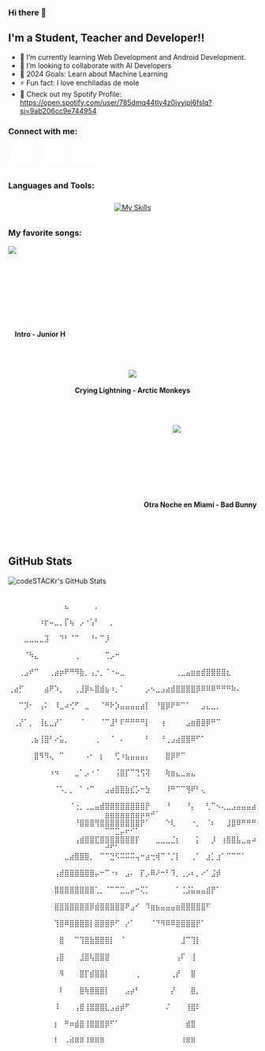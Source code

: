 ### Hi there 👋

## I'm a Student, Teacher and Developer!!

- 🌱 I’m currently learning Web Development and Android Development.
- 👯 I’m looking to collaborate with AI Developers
- 🥅 2024 Goals: Learn about Machine Learning
- ⚡ Fun fact: I love enchiladas de mole
- 🎵 Check out my Spotify Profile: https://open.spotify.com/user/785dmq44tly4z0jvyjpl6fslq?si=9ab206cc9e744954


### Connect with me:
[![website](./img/twitter-dark.svg)](https://twitter.com/YoshiQuinteroM)
&nbsp;&nbsp;
[![website](./img/linkedin-dark.svg)](https://www.linkedin.com/in/joshuaquinterom/)
&nbsp;&nbsp;
[![website](./img/instagram-dark.svg)](https://www.instagram.com/yoshi.php)

### Languages and Tools:

<p align = "center">
     <a href="https://skillicons.dev">
        <img style="margin: 10px"src="https://skillicons.dev/icons?i=bash,c,css,git,github,html,java,js,linux,py,vscode&perline=8"alt="My Skills"/> 
    </a>
</p>
<h3>My favorite songs:</h3>
<div>
     <p align="left"><a href = "https://www.youtube.com/watch?v=y3JcRIfX5Ao"><img src = "https://e-cdn-images.dzcdn.net/images/cover/017bcf2835f0623903c841a7b60ce0a2/264x264-000000-80-0-0.jpg"width="170" align="left"></a><b><br><br><br><br><br><br><br><br><br><br>&nbsp;&nbsp;&nbsp;&nbsp;Intro  - Junior H</b></p>
     <br>
     <br>
     <p align="center"><a href = "https://www.youtube.com/watch?v=fLsBJPlGIDU"><img  src ="https://upload.wikimedia.org/wikipedia/en/2/20/Arcticmonkeys-humbug.jpg" width="170" align="center"></a><b><br><br>Crying Lightning - Arctic Monkeys</b></p>
     <br>
     <br>
      <p align="right"><a href = "https://www.youtube.com/watch?v=hoQmSA6MRAk"><img src = "https://agujarocosa.files.wordpress.com/2019/01/49635244_750725488660544_6890404531050381312_n.jpg?w=816"width="170" align="right"></a><b><br><br><br><br><br><br><br><br><br>Otra Noche en Miami - Bad Bunny</b></p>
     <br><br><br>
</div>

## GitHub Stats
<div>
   <img align="center" alt="codeSTACKr's GitHub Stats" src="https://github-readme-stats.vercel.app/api?username=y0shiro28&show_icons=true&hide_border=false&title_color=ff652f&icon_color=FFE400&bg_color=09131B&text_color=ffffff&border_color=0c1a25" />
</div>

<div>
     <p align = "center">
⠀⠀⠀⠀     ⠀⠀⠀⠀⠀⠀⠀⠀⠀⠀⠀⣄⠀⠀⠀⠀⠀⡀⠀⠀⠀⠀⠀⠀⠀⠀⠀⠀⠀⠀⠀⠀⠀⠀⠀⠀⠀⠀⠀⠀⠀⠀⠀⠀⠀⠀⠀⠀⠀⠀⠀⠀⠀⠀⠀⠀⠀⠀⠀⠀
⠀⠀⠀⠀⠀⠀⠰⡖⠤⣀⡀⡏⢦⠀⡠⠐⢡⠃⠀⠀⡀⠀⠀⠀⠀⠀⠀⠀⠀⠀⠀⠀⠀⠀⠀⠀⠀⠀⠀⠀⠀⠀⠀⠀⠀⠀⠀⠀⠀⠀⠀⠀⠀⠀⠀⠀⠀⠀⠀⠀
⠀⠀⠀⣀⣀⣀⣀⣹⠀⠀⠙⠃⠈⠉⠀⠀⠘⠂⠉⡸⠀⠀⠀⠀⠀⠀⠀⠀⠀⠀⠀⠀⠀⠀⠀⠀⠀⠀⠀⠀⠀⠀⠀⠀⠀⠀⠀⠀⠀⠀⠀⠀⠀⠀⠀⠀⠀⠀⠀⠀
⠀⠀⠀⠈⠳⣄⠀⠀⠀⠀⠀⠀⠀⢀⠀⠀⠀⠀⠀⢉⡠⠒⠀⠀⠀⠀⠀⠀⠀⠀⠀⠀⠀⠀⠀⠀⠀⠀⠀⠀⠀⠀⠀⠀⠀⠀⠀⠀⠀⠀⠀⠀⠀⠀⠀⠀⠀⠀⠀⠀
⠀⠀⢀⣠⠞⠉⠀⠀⢀⣴⡶⠟⠛⠻⣷⡀⢠⡐⡀⠈⠐⠤⣀⠀⠀⠀⠀⠀⠀⠀⠀⠀⠀⢀⣀⣤⣶⣶⣾⣿⣿⣿⣿⣆⠀⠀⠀⠀⠀⠀⠀⠀⠀⠀⠀⠀⠀⠀⠀⠀
⢀⣴⡋⠀⠀⠀⠀⣴⠟⠱⡀⠀⠀⢀⣸⡿⠦⣿⣾⣦⠰⡀⠁⠀⠀⠀⠀⡠⠢⣀⣠⣴⣾⣿⣿⣿⣿⡿⠿⠿⠿⠛⠛⠛⠷⠄⠀⠀⠀⠀⠀⠀⠀⠀⠀⠀⠀⠀⠀⠀
⠀⠀⠉⡹⠂⠀⢠⠅⠀⠸⣀⠴⢊⠋⠀⣀⠀⠀⠈⠛⠗⡱⣤⣤⣤⣤⣴⡇⠀⠘⣿⡿⠟⠛⠉⠁⠀⠀⣠⣄⣀⡀⠀⠀⠀⠀⠀⠀⠀⠀⠀⠀⠀⠀⠀⠀⠀⠀⠀⠀
⠀⢀⡜⠁⡀⠀⢸⣆⣀⡜⠁⠀⠀⠀⠈⠀⠀⠀⠈⠉⣸⠃⠏⠛⠛⠛⠛⡇⠀⠀⢰⠀⠀⠀⠀⣠⣶⣿⣿⡿⠛⠉⠀⠀⠀⠀⠀⠀⠀⠀⠀⠀⠀⠀⠀⠀⠀⠀⠀⠀
⠀⠀⠀⠀⢀⣦⢸⣿⠃⠔⣥⡀⠀⠀⠀⠀⠀⢀⠀⠀⠈⠀⠄⠀⠀⠀⠀⠃⠀⠀⠘⢀⣠⣴⣿⣿⠿⠋⠁⠀⠀⠀⠀⠀⠀⠀⠀⠀⠀⠀⠀⠀⠀⠀⠀⠀⠀⠀⠀⠀
⠀⠀⠀⠀⠀⣿⠻⠻⢄⠀⠉⠀⠀⠀⠀⠠⠂⠀⡆⠀⠀⢋⠰⣦⣤⣤⣤⡄⠀⠀⠀⣿⡿⠟⠉⠀⠀⠀⠀⠀⠀⠀⠀⠀⠀⠀⠀⠀⠀⠀⠀⠀⠀⠀⠀⠀⠀⠀⠀⠀
⠀⠀⠀⠀⠀⠀⠀⠀⠰⠲⠀⠀⠀⣀⠁⡠⠐⠈⠀⠀⠀⢨⣿⡏⠉⢙⢫⢽⠀⠀⠀⢷⣶⣄⣀⣤⣄⠀⠀⠀⠀⠀⠀⠀⠀⠀⠀⠀⠀⠀⠀⠀⠀⠀⠀⠀⠀⠀⠀⠀
⠀⠀⠀⠀⠀⠀⠀⠀⠀⠈⠡⡀⡀⠀⠁⠐⠉⠀⠀⣠⣴⣿⣿⣷⣎⡡⠒⣳⠀⠀⠀⠸⠛⠉⠉⢻⠟⠃⢄⠀⠀⠀⠀⠀⠀⠀⠀⠀⠀⠀⠀⠀⠀⠀⠀⠀⠀⠀⠀⠀
⠀⠀⠀⠀⠀⠀⠀⠀⠀⠀⠀⠀⠈⢐⡀⢀⣀⣤⣾⣿⣿⣿⣿⣿⣿⣿⣿⡟⠀⠀⠀⠘⠀⠀⠀⠘⡄⠀⠀⢃⠉⠢⢄⣀⣠⣤⣤⣤⣴⣶⣶⣶⣶⣶⣶⣶⡶⠶⠚⠁
⠀⠀⠀⠀⠀⠀⠀⠀⠀⠀⠀⠀⠀⠘⣿⣿⣿⢻⣿⣿⣿⣿⣿⣿⣿⣿⡟⠁⠀⠀⠀⠑⢇⠀⠀⠀⠐⡀⠀⠈⠆⠀⠀⣸⣿⠿⠛⠛⠛⠉⠉⣉⡤⠖⠊⠁⠀⠀⠀⠀
⠀⠀⠀⠀⠀⠀⠀⠀⠀⠀⠀⠀⠀⢠⣾⣿⣿⣏⣿⣿⣿⣿⣿⣿⣿⡏⠀⠀⠀⣀⣀⣀⣈⡆⠀⠀⠀⡅⠀⠀⡸⠀⢰⣿⣿⣧⣀⣤⠴⠚⠋⠁⠀⠀⠀⠀⠀⠀⠀⠀
⠀⠀⠀⠀⠀⠀⠀⠀⠀⠀⠀⣀⣴⣿⣿⣿⡀⠀⠉⠉⣙⠫⠭⠭⠭⢤⠒⣴⢒⢾⠉⠈⡈⡇⠀⠀⢀⠁⠀⣰⡁⣰⠁⠉⠉⠉⠁⠀⠀⠀⠀⠀⠀⠀⠀⠀⠀⠀⠀⠀
⠀⠀⠀⠀⠀⠀⠀⠀⠀⢠⣾⣿⣿⣿⣿⣿⣿⡤⠒⠉⠐⠆⠀⣠⠄⠀⡏⡠⠿⠜⠒⠃⠹⡀⢀⡠⠆⡀⠔⠁⣨⡾⠀⠀⠀⠀⠀⠀⠀⠀⠀⠀⠀⠀⠀⠀⠀⠀⠀⠀
⠀⠀⠀⠀⠀⠀⠀⠀⠀⣿⣿⣿⣿⣿⣿⣿⣿⢁⡀⠈⠉⠉⣉⣀⡤⠒⢍⡁⠀⠀⠀⠀⠀⠁⢈⣨⣥⣤⣤⣾⡟⠁⠀⠀⠀⠀⠀⠀⠀⠀⠀⠀⠀⠀⠀⠀⠀⠀⠀⠀
⠀⠀⠀⠀⠀⠀⠀⠀⠀⣿⣿⣿⣿⣿⣿⣿⡿⣾⣿⣿⣿⣿⣿⠟⣠⠊⠀⠹⣶⣦⣤⣤⣤⣶⣿⣿⣿⣿⣿⠋⠀⠀⠀⠀⠀⠀⠀⠀⠀⠀⠀⠀⠀⠀⠀⠀⠀⠀⠀⠀
⠀⠀⠀⠀⠀⠀⠀⠀⠀⢹⣿⠿⣿⣿⣿⣿⡇⣿⣿⣿⡿⠋⠀⡔⠁⠀⠀⠀⠈⠙⠻⠿⠿⣿⣿⣿⣿⡟⠁⠀⠀⠀⠀⠀⠀⠀⠀⠀⠀⠀⠀⠀⠀⠀⠀⠀⠀⠀⠀⠀
⠀⠀⠀⠀⠀⠀⠀⠀⠀⠀⣿⠀⠀⠉⢹⣿⣷⣿⣿⣿⡇⠀⠈⠀⠀⠀⠀⠀⠀⠀⠀⠀⠀⠀⣸⠉⢹⡇⠀⠀⠀⠀⠀⠀⠀⠀⠀⠀⠀⠀⠀⠀⠀⠀⠀⠀⠀⠀⠀⠀
⠀⠀⠀⠀⠀⠀⠀⠀⠀⢠⣿⠀⠀⠀⣸⣿⢧⣿⣿⣿⠀⠀⠀⠀⠀⠀⠀⠀⠀⠀⠀⠀⠀⢠⠏⠀⢸⠀⠀⠀⠀⠀⠀⠀⠀⠀⠀⠀⠀⠀⠀⠀⠀⠀⠀⠀⠀⠀⠀⠀
⠀⠀⠀⠀⠀⠀⠀⠀⠀⠀⠻⠀⠀⠀⣿⡏⣾⣿⣿⡇⠀⠀⠀⠀⠀⢀⠀⠀⠀⠀⠀⠀⢀⡞⠀⠀⣿⠀⠀⠀⠀⠀⠀⠀⠀⠀⠀⠀⠀⠀⠀⠀⠀⠀⠀⠀⠀⠀⠀⠀
⠀⠀⠀⠀⠀⠀⠀⠀⠀⠀⠇⠀⠀⠀⣿⢷⣿⣿⣿⡇⠀⠀⠀⣠⡴⠃⠀⠀⠀⠀⠀⠀⡜⠀⠀⠀⣿⡀⠀⠀⠀⠀⠀⠀⠀⠀⠀⠀⠀⠀⠀⠀⠀⠀⠀⠀⠀⠀⠀⠀
⠀⠀⠀⠀⠀⠀⠀⠀⠀⠸⠀⠀⠀⢠⣿⢸⣿⣿⣿⣇⣠⣴⡾⠋⠀⠀⠀⠀⠀⠀⠀⠌⠀⠀⠀⢸⣿⠇⠀⠀⠀⠀⠀⠀⠀⠀⠀⠀⠀⠀⠀⠀⠀⠀⠀⠀⠀⠀⠀⠀
⠀⠀⠀⠀⠀⠀⠀⠀⠀⡆⠀⠛⠶⣾⣿⢸⣿⣿⣿⡿⠋⠁⠀⠀⠀⠀⠀⠀⠀⠀⠀⠀⠀⠀⠀⣾⣿⠀⠀⠀⠀⠀⠀⠀⠀⠀⠀⠀⠀⠀⠀⠀⠀⠀⠀⠀⠀⠀⠀⠀
⠀⠀⠀⠀⠀⠀⠀⠀⠀⠇⠀⠠⠾⠿⠿⠸⠿⠿⠿⠀⠀⠀⠀⠀⠀⠀⠀⠀⠀⠀⠀⠀⠀⠀⠸⠿⠿⠀⠀⠀⠀⠀⠀⠀⠀⠀⠀⠀⠀⠀⠀⠀⠀⠀⠀⠀
     </p>
</div>
